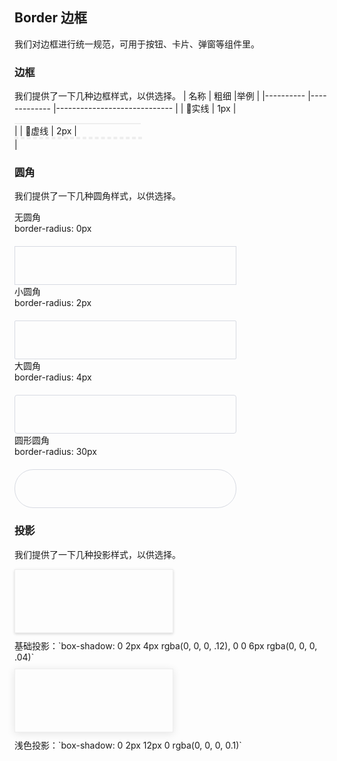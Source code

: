 ## Border 边框
我们对边框进行统一规范，可用于按钮、卡片、弹窗等组件里。

### 边框
我们提供了一下几种边框样式，以供选择。
| 名称      | 粗细         |举例                           |
|---------- |------------- |-----------------------------  |
| 实线 | 1px |  <div style="border: 1px solid #eee; height: 0; width: 200px;"></div> |
| 虚线 | 2px |  <div style="border: 2px dashed #eee; height: 0; width: 200px;"></div> |

### 圆角
我们提供了一下几种圆角样式，以供选择。
<style>
.demo-radius .radius {
    height: 60px;
    width: 70%;
    border: 1px solid #d7dae2;
    border-radius: 0;
    margin-top: 20px;
}
</style>
<div class="demo-radius el-row" style="margin-left: -6px; margin-right: -6px;">
  <div class="el-col el-col-6 el-col-xs-12" style="padding-left: 6px; padding-right: 6px;">
    <div class="title">无圆角</div><div class="value">border-radius: 0px</div><div class="radius"></div>
  </div>
  <div class="el-col el-col-6 el-col-xs-12" style="padding-left: 6px; padding-right: 6px;">
    <div class="title">小圆角</div><div class="value">border-radius: 2px</div><div class="radius" style="border-radius: 2px;"></div>
  </div>
  <div class="el-col el-col-6 el-col-xs-12" style="padding-left: 6px; padding-right: 6px;">
    <div class="title">大圆角</div><div class="value">border-radius: 4px</div><div class="radius" style="border-radius: 4px;"></div>
  </div>
  <div class="el-col el-col-6 el-col-xs-12" style="padding-left: 6px; padding-right: 6px;">
    <div class="title">圆形圆角</div><div class="value">border-radius: 30px</div><div class="radius" style="border-radius: 30px;"></div>
  </div>
</div>

### 投影
我们提供了一下几种投影样式，以供选择。
<style>
.demo-shadow { height: 100px; width: 50%; border: 1px solid #eee; margin: 10px 0; }
</style>
<div class="demo-shadow" style="box-shadow: rgba(0, 0, 0, 0.12) 0px 2px 4px, rgba(0, 0, 0, 0.04) 0px 0px 6px;"></div>
基础投影：`box-shadow: 0 2px 4px rgba(0, 0, 0, .12), 0 0 6px rgba(0, 0, 0, .04)`
<div class="demo-shadow" style="box-shadow: rgba(0, 0, 0, 0.1) 0px 2px 12px 0px;"></div>
浅色投影：`box-shadow: 0 2px 12px 0 rgba(0, 0, 0, 0.1)`
